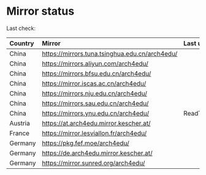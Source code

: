 <script src="./time.js"></script>
# Mirror status
Last check: <script type="text/javascript">localize(1683270950.0457187);</script>

|Country|Mirror|Last update|
|:------|:-----|:----------|
|China|https://mirrors.tuna.tsinghua.edu.cn/arch4edu/|<script type="text/javascript">localize(1683225267);</script>|
|China|https://mirrors.aliyun.com/arch4edu/|<script type="text/javascript">localize(1683225267);</script>|
|China|https://mirrors.bfsu.edu.cn/arch4edu/|<script type="text/javascript">localize(1683225267);</script>|
|China|https://mirror.iscas.ac.cn/arch4edu/|<script type="text/javascript">localize(1683225267);</script>|
|China|https://mirrors.nju.edu.cn/arch4edu/|<script type="text/javascript">localize(1683184048);</script>|
|China|https://mirrors.sau.edu.cn/arch4edu/|<script type="text/javascript">localize(1673850842);</script>|
|China|https://mirrors.ynu.edu.cn/arch4edu/|ReadTimeout|
|Austria|https://at.arch4edu.mirror.kescher.at/|<script type="text/javascript">localize(1683225267);</script>|
|France|https://mirror.lesviallon.fr/arch4edu/|<script type="text/javascript">localize(1683225267);</script>|
|Germany|https://pkg.fef.moe/arch4edu/|<script type="text/javascript">localize(1683225267);</script>|
|Germany|https://de.arch4edu.mirror.kescher.at/|<script type="text/javascript">localize(1683225267);</script>|
|Germany|https://mirror.sunred.org/arch4edu/|<script type="text/javascript">localize(1683225267);</script>|

<script src="./tablefilter/tablefilter.js"></script>
<script src="./table.js"></script>
